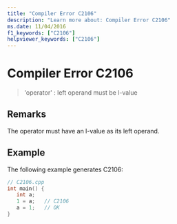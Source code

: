 ```yaml
---
title: "Compiler Error C2106"
description: "Learn more about: Compiler Error C2106"
ms.date: 11/04/2016
f1_keywords: ["C2106"]
helpviewer_keywords: ["C2106"]
---
```

# Compiler Error C2106

> 'operator' : left operand must be l-value

## Remarks

The operator must have an l-value as its left operand.

## Example

The following example generates C2106:

```cpp
// C2106.cpp
int main() {
   int a;
   1 = a;   // C2106
   a = 1;   // OK
}
```

